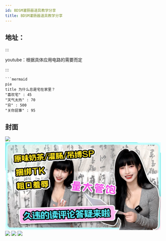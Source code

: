 ```yaml
---
id: BDSM灌肠器道具教学分享
title: BDSM灌肠器道具教学分享
---
```

## 地址：

:::

youtube：根据具体应用电路的需要而定

:::

```mermaid
```mermaid
pie
title 为什么总是宅在家里？
"喜欢宅" : 45
"天气太热" : 70
"穷" : 500
"关你屁事" : 95
```

## 封面

![](\wangzhuzi-zhihu\docs\wangzhuzi\houting\images\1\1.jpg)
![](\docs\wangzhuzi\houting\images\1\1.jpg)
![](\wangzhuzi\houting\images\1\1.jpg)
![](\houting\images\1\1.jpg)
![](\images\1\1.jpg)